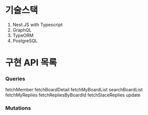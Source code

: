 # 기술스택
1. Nest.JS with Typescript
2. GraphQL
3. TypeORM
4. PostgreSQL

# 구현 API 목록

### Queries
fetchMember
fetchBoardDetail
fetchMyBoardList
searchBoardList
fetchMyReplies
fetchRepliesByBoardId
fetchSlaceReplies
update

### Mutations
